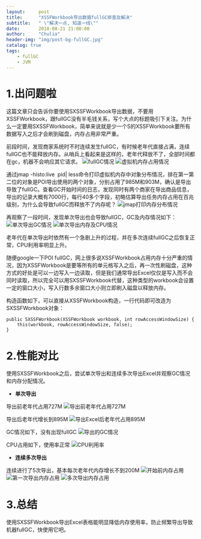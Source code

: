 ```yaml
---
layout:     post
title:      "XSSFWorkbook导出数据fullGC排查及解决"
subtitle:   " \"解决一点, 知道一线\""
date:       2018-08-21 21:00:00
author:     "Chulia"
header-img: "img/post-bg-fullGC.jpg"
catalog: true
tags:
    - fullGC
    - JVM
---
```


# 1.出问题啦
这篇文章只会告诉你要使用SXSSFWorkbook导出数据，不要用XSSFWorkbook，跟fullGC没有半毛钱关系，写个大点的标题吸引下关注。为什么一定要用SXSSFWorkbook，简单来说就是少一个S的XSSFWorkbook要所有数据写入之后才会刷到磁盘，内存占用非常严重。

前段时间，发现商家系统时不时连续发生fullGC，有时候老年代直接占满，连续fullGC也不能释放内存。从哨兵上看起来是这样的，老年代释放不了，全部时间都在gc，机器不会响应其它请求。
![fullGC情况](https://ws1.sinaimg.cn/large/708e88fely1ft5vy77kz2j20r80x2456.jpg)
![虚拟机内存占用情况](https://ws1.sinaimg.cn/large/708e88fegy1ft5vl69dlkj20r80fwais.jpg)

通过jmap -histo:live  pid| less命令打印虚拟机内存中对象分布情况，排在第一第二位的对象是POI导出使用的两个对象，分别占用了985M和903M，确认是导出导致了fullGC。查看GC开始时间的日志，发现同时有两个商家在导出商品信息，导出的记录大概有7000行，每行40多个字段，初略估算导出任务内存占用在百兆级别，为什么会导致fullGC而释放不了内存呢？
![jmap打印内存分布情况](https://ws1.sinaimg.cn/large/708e88fegy1ft5w1owuqyj20r808z7fj.jpg)

再观察了一段时间，发现单次导出也会导致fullGC，GC及内存情况如下：
![单次导出GC情况](https://ws1.sinaimg.cn/large/708e88fegy1ft5w3vk3jej20r80ir43p.jpg)
![单次导出内存及CPU情况](https://ws1.sinaimg.cn/large/708e88fegy1ft5w4ea39wj20r808141w.jpg)

老年代在单次导出时依然有一个急剧上升的过程，并在多次连续fullGC之后恢复正常，CPU利用率明显上升。

随便google一下POI fullGC，网上很多说XSSFWorkbook占用内存十分严重的情况，因为XSSFWorkbook是要等所有的单元格写入之后，再一次性刷磁盘，这种方式的好处是可以一边写入一边读取，但是我们通常导出Excel仅仅是写入而不会同时读取，所以完全可以用SXSSFWorkbook代替，这种类型的workbook会设置一定的窗口大小，写入行数多余窗口大小则立即刷入磁盘以释放内存。

构造函数如下，可以直接从XSSFWorkbook构造，一行代码即可改造为SXSSFWorkbook对象：
```
public SXSSFWorkbook(XSSFWorkbook workbook, int rowAccessWindowSize) {
    this(workbook, rowAccessWindowSize, false);
}
```

# 2.性能对比

使用SXSSFWorkbook之后，尝试单次导出和连续多次导出Excel并观察GC情况和内存分配情况。

- **单次导出**

导出前老年代占用727M
![导出前老年代占用727M](https://ws1.sinaimg.cn/large/708e88fely1ft5w7l7t1ij20r80f4qc1.jpg)

导出后老年代增长到895M
![导出Excel后老年代占用895M](https://ws1.sinaimg.cn/large/708e88fely1ft5wgqljo9j20r80ez11x.jpg)

GC情况如下，没有出现fullGC
![导出的GC情况](https://ws1.sinaimg.cn/large/708e88fely1ft5w8cic58j20r80h8gp0.jpg)

CPU占用如下，使用率正常
![CPU利用率](https://ws1.sinaimg.cn/large/708e88fegy1ft5w8pso8ij20r80f241x.jpg)

- **连续多次导出**

连续进行了5次导出，基本每次老年代内存增长不到200M
![开始前内存占用](https://ws1.sinaimg.cn/large/708e88fegy1ft5waeb9s1j20r80iiwo4.jpg)
![第一次导出内存占用](https://ws1.sinaimg.cn/large/708e88fegy1ft5wb1f5vej20r80intip.jpg)
![多次导出内存占用](https://ws1.sinaimg.cn/large/708e88fegy1ft5wba4ohzj20r80iigvh.jpg)

# 3.总结
使用SXSSFWorkbook导出Excel表格能明显降低内存使用率，防止频繁导出导致机器fullGC，快使用它吧。


